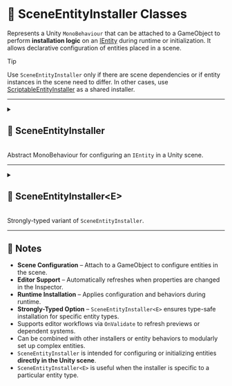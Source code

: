 # 🧩️ SceneEntityInstaller Classes

Represents a Unity `MonoBehaviour` that can be attached to a GameObject to
perform **installation logic** on an [IEntity](../Entities/IEntity.md) during runtime or initialization.
It allows declarative configuration of entities placed in a scene.

> [!TIP]
> Use `SceneEntityInstaller` only if there are scene dependencies or if entity instances in the scene need to differ. In
> other cases, use [ScriptableEntityInstaller](ScriptableEntityInstaller.md) as a shared installer.

---

<details>
  <summary>
    <h2 id="scene-entity-installer"> 🧩 SceneEntityInstaller</h2>
    <br>Abstract MonoBehaviour for configuring an <code>IEntity</code> in a Unity scene.
  </summary>

<br>

```csharp
public abstract class SceneEntityInstaller : MonoBehaviour, IEntityInstaller
```

- **Inheritance:** Implements [IEntityInstaller](IEntityInstaller.md) to allow entity configuration via Unity
  components.
- **Remarks:** Supports editor refresh through `OnValidate` without entering Play Mode.

---

### 🏹 Methods

#### `Install(IEntity)`

```csharp
public abstract void Install(IEntity entity);
```

- **Description:** Installs data, values, or behaviors into the specified entity.
- **Parameters:** `entity` – The entity to install configuration or components into.
- **Remarks:** Must be implemented by derived classes.

#### `Uninstall(IEntity)`

```csharp
public virtual void Uninstall(IEntity entity);
```

- **Description:** Optionally removes previously installed data or behavior from the specified entity.
- **Parameters:** `entity` – The entity to uninstall configuration, components, or behavior from.
- **Remarks:** Default implementation does nothing. Override this method to provide custom uninstall logic.

#### `OnValidate()`

```csharp
protected virtual void OnValidate();
```

- **Description:** Called by Unity when the component is modified in the Inspector.
- **Note:** Runs only in the Unity Editor; does not execute at runtime.

### 🗂 Example of Usage

#### 1. Create a new `GameObject`

<img width="360" height="255" alt="GameObject creation" src="https://github.com/user-attachments/assets/463a721f-e50d-4cb7-86be-a5d50a6bfa17" />

#### 2. Add `Entity` Component to the GameObject

<img width="464" height="346" alt="Entity component" src="https://github.com/user-attachments/assets/f74644ba-5858-4857-816e-ea47eed0e913" />

#### 3. Create `CharacterInstaller` script

 ```csharp
//Populates entity with tags, values and behaviours
public sealed class CharacterInstaller : SceneEntityInstaller
{
    [SerializeField] private Transform _transform;
    [SerializeField] private Const<float> _moveSpeed = 5.0f; //Immutable variable
    [SerializeField] private ReactiveVariable<Vector3> _moveDirection; //Mutable variable with subscription

    public override void Install(IEntity entity)
    {
        //Add tags to a character
        entity.AddTag("Character");
        entity.AddTag("Moveable");

        //Add properties to a character
        entity.AddValue("Transform", _transform);
        entity.AddValue("MoveSpeed", _moveSpeed);
        entity.AddValue("MoveDirection", _moveDirection);
    }
}
```

#### 5. Attach `CharacterInstaller` script to the GameObject

<img width="464" height="153" alt="изображение" src="https://github.com/user-attachments/assets/1967b1d8-b6b7-41c7-85db-5d6935f6443e" />

#### 6. Drag & drop `CharacterInstaller` into `installers` field of the entity

<img width="464" height="" alt="изображение" src="../../Images/SceneEntity%20Attach%20Installer.png" />

#### 7. Now your `Entity` has tags and properties.

</details>

---

<details>
  <summary>
    <h2 id="scene-entity-installer-t"> 🧩 SceneEntityInstaller&lt;E&gt;</h2>
    <br>Strongly-typed variant of <code>SceneEntityInstaller</code>.
  </summary>

<br>

```csharp
public abstract class SceneEntityInstaller<E> : SceneEntityInstaller, IEntityInstaller<E> 
    where E : class, IEntity
```

- **Type Parameter:** `E` – The specific type of `IEntity` this installer operates on.
- **Inheritance:** Inherits from [SceneEntityInstaller](#scene-entity-installer) and
  implements [IEntityInstaller&lt;E&gt;](IEntityInstaller.md/#entity-installer-t).
- **Notes:** Eliminates the need for manual casting in derived installer classes.

---

### 🏹 Methods

#### `Install(E entity)`

```csharp
public abstract void Install(E entity);
```

- **Description:** Installs data, values, or behaviors into the strongly-typed entity.
- **Parameters:** `entity` – The entity of type `E` to install configuration or components into.
- **Remarks:** Must be implemented by derived classes.

#### `Uninstall(E entity)`

```csharp
public virtual void Uninstall(E entity);
```

- **Description:** Removes previously installed data or behavior from the strongly-typed entity.
- **Parameters:** `entity` – The entity of type `E` to uninstall configuration, components, or behavior from.
- **Remarks:** Default implementation does nothing. Override to provide custom uninstall behavior.

#### `OnValidate()`

```csharp
protected virtual void OnValidate();
```

- **Description:** Called by Unity when the component is modified in the Inspector.
- **Note:** Runs only in the Unity Editor; does not execute at runtime.

---

### 🗂 Example of Usage

```csharp
public sealed class UnitEntity : SceneEntity
{
}
```

```csharp
public sealed class CharacterInstaller : SceneEntityInstaller<UnitEntity>
{
    [SerializeField] private Transform _transform;
    [SerializeField] private float _moveSpeed = 5.0f;

    protected override void Install(UnitEntity entity)
    {
        entity.AddTag("Character");
        entity.AddTag("Moveable");
        
        entity.AddValue("Transform", _transform);
        entity.AddValue("MoveSpeed", _moveSpeed);
        entity.AddValue("MoveDirection", Vector3.zero);
        
        entity.AddBehaviour<MoveBehaviour>();
    }
}
```

> Note: Using the generic `UnitEntity` version allows type-safe access to entity-specific properties without casting.

</details>

---

## 📝 Notes

- **Scene Configuration** – Attach to a GameObject to configure entities in the scene.
- **Editor Support** – Automatically refreshes when properties are changed in the Inspector.
- **Runtime Installation** – Applies configuration and behaviors during runtime.
- **Strongly-Typed Option** – `SceneEntityInstaller<E>` ensures type-safe installation for specific entity types.
- Supports editor workflows via `OnValidate` to refresh previews or dependent systems.
- Can be combined with other installers or entity behaviors to modularly set up complex entities.
- `SceneEntityInstaller` is intended for configuring or initializing entities **directly in the Unity scene**.
- `SceneEntityInstaller<E>` is useful when the installer is specific to a particular entity type.